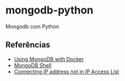 # mongodb-python

Mongodb com Python

## Referências

- [Using MongoDB with Docker](https://earthly.dev/blog/mongodb-docker/)
- [MongoDB Shell](https://www.mongodb.com/docs/mongodb-shell/)
- [Connecting IP address not in IP Access List](https://www.mongodb.com/docs/atlas/troubleshoot-connection/)
